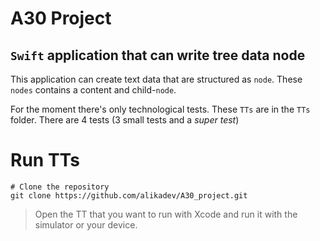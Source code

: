 # A30 Project

## `Swift` application that can write tree data node

This application can create text data that are structured as `node`. These `nodes` contains a content and child-`node`.

For the moment there's only technological tests. These `TTs` are in the `TTs` folder. There are 4 tests (3 small tests and a _super test_)

# Run TTs

``` shell
# Clone the repository
git clone https://github.com/alikadev/A30_project.git
```

> Open the TT that you want to run with Xcode and run it with the simulator or your device.